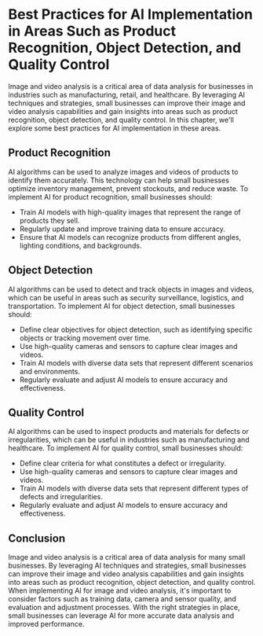 Best Practices for AI Implementation in Areas Such as Product Recognition, Object Detection, and Quality Control
==================================================================================================================================================================

Image and video analysis is a critical area of data analysis for businesses in industries such as manufacturing, retail, and healthcare. By leveraging AI techniques and strategies, small businesses can improve their image and video analysis capabilities and gain insights into areas such as product recognition, object detection, and quality control. In this chapter, we'll explore some best practices for AI implementation in these areas.

Product Recognition
-------------------

AI algorithms can be used to analyze images and videos of products to identify them accurately. This technology can help small businesses optimize inventory management, prevent stockouts, and reduce waste. To implement AI for product recognition, small businesses should:

* Train AI models with high-quality images that represent the range of products they sell.
* Regularly update and improve training data to ensure accuracy.
* Ensure that AI models can recognize products from different angles, lighting conditions, and backgrounds.

Object Detection
----------------

AI algorithms can be used to detect and track objects in images and videos, which can be useful in areas such as security surveillance, logistics, and transportation. To implement AI for object detection, small businesses should:

* Define clear objectives for object detection, such as identifying specific objects or tracking movement over time.
* Use high-quality cameras and sensors to capture clear images and videos.
* Train AI models with diverse data sets that represent different scenarios and environments.
* Regularly evaluate and adjust AI models to ensure accuracy and effectiveness.

Quality Control
---------------

AI algorithms can be used to inspect products and materials for defects or irregularities, which can be useful in industries such as manufacturing and healthcare. To implement AI for quality control, small businesses should:

* Define clear criteria for what constitutes a defect or irregularity.
* Use high-quality cameras and sensors to capture clear images and videos.
* Train AI models with diverse data sets that represent different types of defects and irregularities.
* Regularly evaluate and adjust AI models to ensure accuracy and effectiveness.

Conclusion
----------

Image and video analysis is a critical area of data analysis for many small businesses. By leveraging AI techniques and strategies, small businesses can improve their image and video analysis capabilities and gain insights into areas such as product recognition, object detection, and quality control. When implementing AI for image and video analysis, it's important to consider factors such as training data, camera and sensor quality, and evaluation and adjustment processes. With the right strategies in place, small businesses can leverage AI for more accurate data analysis and improved performance.
